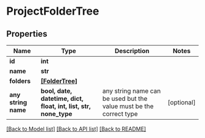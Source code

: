 # ProjectFolderTree


## Properties
Name | Type | Description | Notes
------------ | ------------- | ------------- | -------------
**id** | **int** |  | 
**name** | **str** |  | 
**folders** | [**[FolderTree]**](FolderTree.md) |  | 
**any string name** | **bool, date, datetime, dict, float, int, list, str, none_type** | any string name can be used but the value must be the correct type | [optional]

[[Back to Model list]](../README.md#documentation-for-models) [[Back to API list]](../README.md#documentation-for-api-endpoints) [[Back to README]](../README.md)


